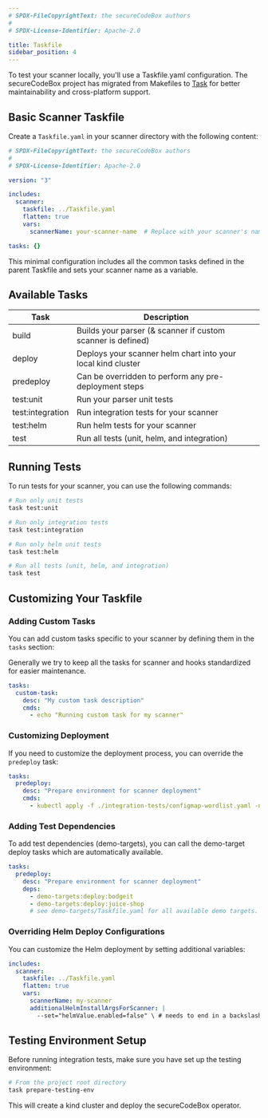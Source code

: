 ```yaml
---
# SPDX-FileCopyrightText: the secureCodeBox authors
#
# SPDX-License-Identifier: Apache-2.0

title: Taskfile
sidebar_position: 4
---
```


To test your scanner locally, you'll use a Taskfile.yaml configuration. The secureCodeBox project has migrated from Makefiles to [Task](https://taskfile.dev/) for better maintainability and cross-platform support.

## Basic Scanner Taskfile

Create a `Taskfile.yaml` in your scanner directory with the following content:

```yaml
# SPDX-FileCopyrightText: the secureCodeBox authors
#
# SPDX-License-Identifier: Apache-2.0

version: "3"

includes:
  scanner:
    taskfile: ../Taskfile.yaml
    flatten: true
    vars:
      scannerName: your-scanner-name  # Replace with your scanner's name

tasks: {}
```

This minimal configuration includes all the common tasks defined in the parent Taskfile and sets your scanner name as a variable.

## Available Tasks

| Task                   | Description                                                                |
|------------------------|----------------------------------------------------------------------------|
| build                  | Builds your parser (& scanner if custom scanner is defined)                |
| deploy                 | Deploys your scanner helm chart into your local kind cluster               |
| predeploy              | Can be overridden to perform any pre-deployment steps                      |
| test:unit              | Run your parser unit tests                                                 |
| test:integration       | Run integration tests for your scanner                                     |
| test:helm              | Run helm tests for your scanner                                            |
| test                   | Run all tests (unit, helm, and integration)                                |

## Running Tests

To run tests for your scanner, you can use the following commands:

```bash
# Run only unit tests
task test:unit

# Run only integration tests
task test:integration

# Run only helm unit tests
task test:helm

# Run all tests (unit, helm, and integration)
task test
```

## Customizing Your Taskfile

### Adding Custom Tasks

You can add custom tasks specific to your scanner by defining them in the `tasks` section:

Generally we try to keep all the tasks for scanner and hooks standardized for easier maintenance.

```yaml
tasks:
  custom-task:
    desc: "My custom task description"
    cmds:
      - echo "Running custom task for my scanner"
```

### Customizing Deployment

If you need to customize the deployment process, you can override the `predeploy` task:

```yaml
tasks:
  predeploy:
    desc: "Prepare environment for scanner deployment"
    cmds:
      - kubectl apply -f ./integration-tests/configmap-wordlist.yaml -n integration-tests
```

### Adding Test Dependencies

To add test dependencies (demo-targets), you can call the demo-target deploy tasks which are automatically available.

```yaml
tasks:
  predeploy:
    desc: "Prepare environment for scanner deployment"
    deps:
      - demo-targets:deploy:bodgeit
      - demo-targets:deploy:juice-shop
      # see demo-targets/Taskfile.yaml for all available demo targets. (the task needs to be prefixed here with the `demo-target:` namespace)
```

### Overriding Helm Deploy Configurations

You can customize the Helm deployment by setting additional variables:

```yaml
includes:
  scanner:
    taskfile: ../Taskfile.yaml
    flatten: true
    vars:
      scannerName: my-scanner
      additionalHelmInstallArgsForScanner: |
        --set="helmValue.enabled=false" \ # needs to end in a backslash as its inserted into a multi line bash 
```

## Testing Environment Setup

Before running integration tests, make sure you have set up the testing environment:

```bash
# From the project root directory
task prepare-testing-env
```

This will create a kind cluster and deploy the secureCodeBox operator.